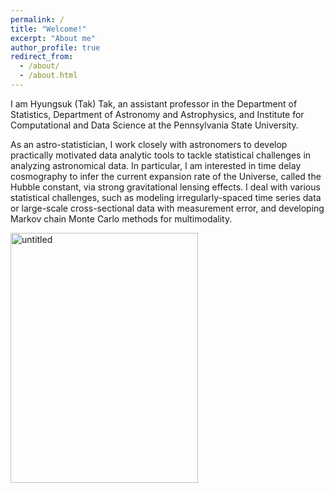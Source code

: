 ```yaml
---
permalink: /
title: "Welcome!"
excerpt: "About me"
author_profile: true
redirect_from: 
  - /about/
  - /about.html
---
```


I am Hyungsuk (Tak) Tak, an assistant professor in the Department of Statistics, Department of Astronomy and Astrophysics, and Institute for Computational and Data Science at the Pennsylvania State University. 

As an astro-statistician, I work closely with astronomers to develop practically motivated data analytic tools to tackle statistical challenges in analyzing astronomical data. In particular, I am interested in time delay cosmography to infer the current expansion rate of the Universe, called the Hubble constant, via strong gravitational lensing effects. I deal with various statistical challenges, such as modeling irregularly-spaced time series data or large-scale cross-sectional data with measurement error, and developing Markov chain Monte Carlo methods for multimodality. 

<img src="https://hyungsuktak.github.io/images/overview.jpg" width='300' height='400' alt="untitled" class="inline"/>
